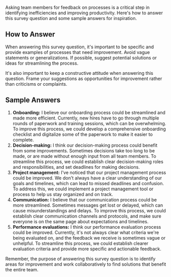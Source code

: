 

Asking team members for feedback on processes is a critical step in identifying inefficiencies and improving productivity. Here's how to answer this survey question and some sample answers for inspiration.

How to Answer
-------------

When answering this survey question, it's important to be specific and provide examples of processes that need improvement. Avoid vague statements or generalizations. If possible, suggest potential solutions or ideas for streamlining the process.

It's also important to keep a constructive attitude when answering this question. Frame your suggestions as opportunities for improvement rather than criticisms or complaints.

Sample Answers
--------------

1. **Onboarding:** I believe our onboarding process could be streamlined and made more efficient. Currently, new hires have to go through multiple rounds of paperwork and training sessions, which can be overwhelming. To improve this process, we could develop a comprehensive onboarding checklist and digitalize some of the paperwork to make it easier to complete.
2. **Decision-making:** I think our decision-making process could benefit from some improvements. Sometimes decisions take too long to be made, or are made without enough input from all team members. To streamline this process, we could establish clear decision-making roles and responsibilities, and set deadlines for making decisions.
3. **Project management:** I've noticed that our project management process could be improved. We don't always have a clear understanding of our goals and timelines, which can lead to missed deadlines and confusion. To address this, we could implement a project management tool or process to help us stay organized and on track.
4. **Communication:** I believe that our communication process could be more streamlined. Sometimes messages get lost or delayed, which can cause misunderstandings and delays. To improve this process, we could establish clear communication channels and protocols, and make sure everyone is on the same page about expectations and timelines.
5. **Performance evaluations:** I think our performance evaluation process could be improved. Currently, it's not always clear what criteria we're being evaluated on, and the feedback we receive is sometimes vague or unhelpful. To streamline this process, we could establish clearer evaluation criteria and provide more specific and actionable feedback.

Remember, the purpose of answering this survey question is to identify areas for improvement and work collaboratively to find solutions that benefit the entire team.
